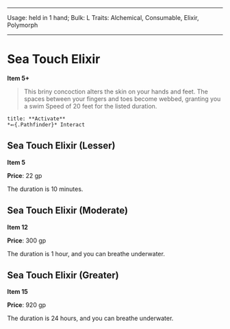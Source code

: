 
---
Usage: held in 1 hand;
Bulk: L
Traits: Alchemical, Consumable, Elixir, Polymorph

---

# Sea Touch Elixir

**Item 5+**

> This briny concoction alters the skin on your hands and feet. The spaces between your fingers and toes become webbed, granting you a swim Speed of 20 feet for the listed duration.

```ad-embed-ability
title: **Activate**
*⬻{.Pathfinder}* Interact 
```

## Sea Touch Elixir (Lesser)

**Item 5**

**Price**: 22 gp

The duration is 10 minutes.

## Sea Touch Elixir (Moderate)

**Item 12**

**Price**: 300 gp

The duration is 1 hour, and you can breathe underwater.

## Sea Touch Elixir (Greater)

**Item 15**

**Price**: 920 gp

The duration is 24 hours, and you can breathe underwater.
